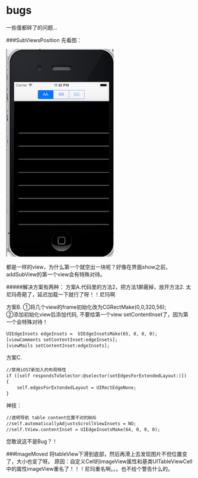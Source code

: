bugs
====

一些蛋都碎了的问题...

###SubViewsPosition
先看图：

![SubViewsPosition](SubViewsPosition.png)

都是一样的view，为什么第一个就空出一块呢？好像在界面show之前，addSubView的第一个view会有特殊对待。

#####解决方案有两种：
方案A.代码里的方法2，把方法1屏蔽掉，放开方法2. 太尼玛奇葩了，延迟加载一下就行了呀！！尼玛啊

方案B.
  ①将几个view的frame初始化改为CGRectMake(0,0,320,56);       
  ②添加初始化view后添加代码, 不要给第一个view setContentInset了，因为第一个会特殊对待！
  
    UIEdgeInsets edgeInsets =  UIEdgeInsetsMake(65, 0, 0, 0);
    [viewComments setContentInset:edgeInsets];
    [viewMails setContentInset:edgeInsets];
    
方案C.

	//禁用iOS7新加入的布局特性
	if ([self respondsToSelector:@selector(setEdgesForExtendedLayout:)])
	{
	    self.edgesForExtendedLayout = UIRectEdgeNone;
	}
神技：

    //透明导航 table content位置不对的BUG
    //self.automaticallyAdjustsScrollViewInsets = NO;
    //self.tView.contentInset = UIEdgeInsetsMake(64, 0, 0, 0);
您敢说这不是Bug？！

###ImageMoved
将tableView下滑到底部，然后再滑上去发现图片不但位置变了，大小也变了呀。
原因：自定义Cell的imageView属性和基类UITableViewCell中的属性imageView重名了！！！尼玛重名啊。。。也不给个警告什么的。
